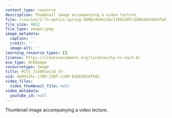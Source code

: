 ```yaml
---
content_type: resource
description: Thumbnail image accompanying a video lecture.
file: /courses/2-71-optics-spring-2009/de0412bc1789230fc3d9b3bb5054fbd3_MIT2_71S09lec18_th.jpg
file_size: 4652
file_type: image/jpeg
image_metadata:
  caption: ''
  credit: ''
  image-alt: ''
learning_resource_types: []
license: https://creativecommons.org/licenses/by-nc-sa/4.0/
ocw_type: OCWImage
resourcetype: Image
title: MIT2_71S09lec18_th
uid: de0412bc-1789-230f-c3d9-b3bb5054fbd3
video_files:
  video_thumbnail_file: null
video_metadata:
  youtube_id: null
---
```

Thumbnail image accompanying a video lecture.